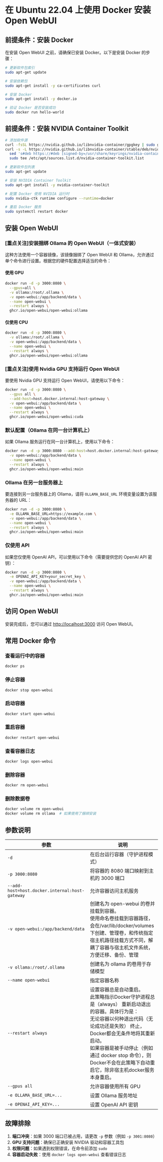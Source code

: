 # 在 Ubuntu 22.04 上使用 Docker 安装 Open WebUI

## 前提条件：安装 Docker

在安装 Open WebUI 之前，请确保已安装 Docker。以下是安装 Docker 的步骤：

```bash
# 更新软件包索引
sudo apt-get update

# 安装依赖包
sudo apt-get install -y ca-certificates curl

# 安装 Docker
sudo apt-get install -y docker.io

# 验证 Docker 是否安装成功
sudo docker run hello-world
```

## 前提条件：安装 NVIDIA Container Toolkit

```bash
# 添加软件源
curl -fsSL https://nvidia.github.io/libnvidia-container/gpgkey | sudo gpg --dearmor -o /usr/share/keyrings/nvidia-container-toolkit-keyring.gpg
curl -s -L https://nvidia.github.io/libnvidia-container/stable/deb/nvidia-container-toolkit.list | \
  sed 's#deb https://#deb [signed-by=/usr/share/keyrings/nvidia-container-toolkit-keyring.gpg] https://#g' | \
  sudo tee /etc/apt/sources.list.d/nvidia-container-toolkit.list

# 更新软件包列表
sudo apt-get update

# 安装 NVIDIA Container Toolkit
sudo apt-get install -y nvidia-container-toolkit

# 配置 Docker 使用 NVIDIA 运行时
sudo nvidia-ctk runtime configure --runtime=docker

# 重启 Docker 服务
sudo systemctl restart docker
```


## 安装 Open WebUI

### [重点关注]安装捆绑 Ollama 的 Open WebUI（一体式安装）

这种方法使用一个容器镜像，该镜像捆绑了 Open WebUI 和 Ollama，允许通过单个命令进行设置。根据您的硬件配置选择适当的命令：

#### 使用 GPU

```bash
docker run -d -p 3000:8080 \
  --gpus=all \
  -v ollama:/root/.ollama \
  -v open-webui:/app/backend/data \
  --name open-webui \
  --restart always \
  ghcr.io/open-webui/open-webui:ollama
```

#### 仅使用 CPU

```bash
docker run -d -p 3000:8080 \
  -v ollama:/root/.ollama \
  -v open-webui:/app/backend/data \
  --name open-webui \
  --restart always \
  ghcr.io/open-webui/open-webui:ollama
```

### [重点关注]使用 Nvidia GPU 支持运行 Open WebUI

要使用 Nvidia GPU 支持运行 Open WebUI，请使用以下命令：

```bash
docker run -d -p 3000:8080 \
  --gpus all \
  --add-host=host.docker.internal:host-gateway \
  -v open-webui:/app/backend/data \
  --name open-webui \
  --restart always \
  ghcr.io/open-webui/open-webui:cuda
```

### 默认配置（Ollama 在同一台计算机上）

如果 Ollama 服务运行在同一台计算机上，使用以下命令：

```bash
docker run -d -p 3000:8080 --add-host=host.docker.internal:host-gateway \
  -v open-webui:/app/backend/data \
  --name open-webui \
  --restart always \
  ghcr.io/open-webui/open-webui:main
```

### Ollama 在另一台服务器上

要连接到另一台服务器上的 Ollama，请将 `OLLAMA_BASE_URL` 环境变量设置为该服务器的 URL：

```bash
docker run -d -p 3000:8080 \
  -e OLLAMA_BASE_URL=https://example.com \
  -v open-webui:/app/backend/data \
  --name open-webui \
  --restart always \
  ghcr.io/open-webui/open-webui:main
```

### 仅使用 API

如果您仅使用 OpenAI API，可以使用以下命令（需要提供您的 OpenAI API 密钥）：

```bash
docker run -d -p 3000:8080 \
  -e OPENAI_API_KEY=your_secret_key \
  -v open-webui:/app/backend/data \
  --name open-webui \
  --restart always \
  ghcr.io/open-webui/open-webui:main
```


## 访问 Open WebUI

安装完成后，您可以通过 [http://localhost:3000](http://localhost:3000) 访问 Open WebUI。

## 常用 Docker 命令

### 查看运行中的容器
```bash
docker ps
```

### 停止容器
```bash
docker stop open-webui
```

### 启动容器
```bash
docker start open-webui
```

### 重启容器
```bash
docker restart open-webui
```

### 查看容器日志
```bash
docker logs open-webui
```

### 删除容器
```bash
docker rm open-webui
```

### 删除数据卷
```bash
docker volume rm open-webui
docker volume rm ollama  # 如果使用了捆绑安装
```

## 参数说明

| 参数 | 说明                                                                                                                    |
|------|-----------------------------------------------------------------------------------------------------------------------|
| `-d` | 在后台运行容器（守护进程模式）                                                                                                       |
| `-p 3000:8080` | 将容器的 8080 端口映射到主机的 3000 端口                                                                                            |
| `--add-host=host.docker.internal:host-gateway` | 允许容器访问主机服务                                                                                                            |
| `-v open-webui:/app/backend/data` | 创建名为 open-webui 的卷并挂载到容器。<br/>使用命名卷挂载到容器路径，会在/var/lib/docker/volumes下创建、管理卷，和传统指定宿主机路径挂载方式不同，解耦了容器与宿主机文件系统，方便迁移、备份、管理 |
| `-v ollama:/root/.ollama` | 创建名为 ollama 的卷用于存储模型                                                                                                  |
| `--name open-webui` | 指定容器名称                                                                                                                |
| `--restart always` | 设置容器总是自动重启。<br/>此策略指示Docker守护进程总是（always） 重新启动退出的容器。具体行为是：<br/>无论容器以何种退出代码（无论成功还是失败） 终止，Docker都会无条件地将其重新启动。<br/>如果容器是被手动停止（例如通过 docker stop 命令），则Docker不会在此策略下自动重启它，除非宿主机docker服务本身重启。                                                                                                           |
| `--gpus all` | 允许容器使用所有 GPU                                                                                                          |
| `-e OLLAMA_BASE_URL=...` | 设置 Ollama 服务地址                                                                                                        |
| `-e OPENAI_API_KEY=...` | 设置 OpenAI API 密钥                                                                                                      |

## 故障排除

1. **端口冲突**：如果 3000 端口已被占用，请更改 `-p` 参数（例如 `-p 3001:8080`）
2. **GPU 支持问题**：确保已正确安装 NVIDIA 驱动和容器工具包
3. **权限问题**：如果遇到权限错误，在命令前添加 `sudo`
4. **容器启动失败**：使用 `docker logs open-webui` 查看错误日志
